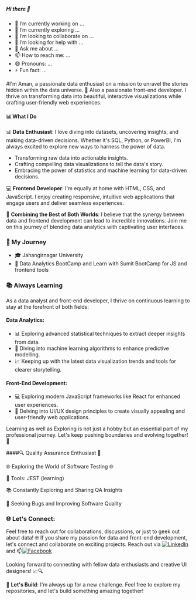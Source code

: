 ##### Hi there 👋

- 🔭 I’m currently working on ...
- 🌱 I’m currently exploring ...
- 👯 I’m looking to collaborate on ...
- 🤔 I’m looking for help with ...
- 💬 Ask me about ...
- 📫 How to reach me: ...
- 😄 Pronouns: ...
- ⚡ Fun fact: ...

#I'm Aman, a passionate data enthusiast on a mission to unravel the stories hidden within the data universe. 🌌 
Also a passionate front-end developer. I thrive on transforming data into beautiful, interactive visualizations while crafting user-friendly web experiences.

#### 📊 What I Do
📊 **Data Enthusiast**: I love diving into datasets, uncovering insights, and making data-driven decisions. Whether it's SQL, Python, or PowerBI, I'm always excited to explore new ways to harness the power of data.
- Transforming raw data into actionable insights.
- Crafting compelling data visualizations to tell the data's story.
- Embracing the power of statistics and machine learning for data-driven decisions.

💻 **Frontend Developer**: I'm equally at home with HTML, CSS, and JavaScript. I enjoy creating responsive, intuitive web applications that engage users and deliver seamless experiences. 

🌟 **Combining the Best of Both Worlds**: I believe that the synergy between data and frontend development can lead to incredible innovations. Join me on this journey of blending data analytics with captivating user interfaces.

### 🌟 My Journey
- 🎓 Jahangirnagar University 
- 🚀 Data Analytics BootCamp and Learn with Sumit BootCamp for JS and frontend tools

### 📚 Always Learning

As a data analyst and front-end developer, I thrive on continuous learning to stay at the forefront of both fields:

#### Data Analytics:
- 📊 Exploring advanced statistical techniques to extract deeper insights from data.
- 🤖 Diving into machine learning algorithms to enhance predictive modelling.
- 📈 Keeping up with the latest data visualization trends and tools for clearer storytelling.

#### Front-End Development:
- 💻 Exploring modern JavaScript frameworks like React for enhanced user experiences.
- 🎨 Delving into UI/UX design principles to create visually appealing and user-friendly web applications.
<!-- - 📱 Adapting to responsive design and mobile-first development practices for a seamless cross-device experience. -->
Learning as well as Exploring is not just a hobby but an essential part of my professional journey. Let's keep pushing boundaries and evolving together! 🚀

####🔍 Quality Assurance Enthusiast 🧪

🌐 Exploring the World of Software Testing 🌐

🔧 Tools: JEST (learning)

📚 Constantly Exploring and Sharing QA Insights

🌱 Seeking Bugs and Improving Software Quality

### 🌐 **Let's Connect**: 
Feel free to reach out for collaborations, discussions, or just to geek out about data! 🤓
If you share my passion for data and front-end development, let's connect and collaborate on exciting projects. Reach out via 
[![LinkedIn](https://img.shields.io/badge/LinkedIn-Connect-blue)](https://www.linkedin.com/in/md-aman-ullah-khan-770100142/)
and 📫[![Facebook](https://img.shields.io/badge/Facebook-Connect-blue)](https://www.facebook.com/ImShawon07)

Looking forward to connecting with fellow data enthusiasts and creative UI designers! 📈🔍

 🚀 **Let's Build**: I'm always up for a new challenge. Feel free to explore my repositories, and let's build something amazing together!








